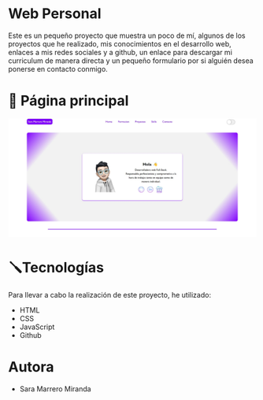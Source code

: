 # Web Personal
Este es un pequeño proyecto que muestra un poco de mí, algunos de los proyectos que he realizado, mis conocimientos en el desarrollo web, enlaces a mis redes sociales y a github, un enlace para descargar mi curriculum de manera directa y un pequeño formulario por si alguién desea ponerse en contacto conmigo.

# 📸 Página principal

![Pagina principal](./img/paginaPrincipal.jpg)



# 🪛Tecnologías
Para llevar a cabo la realización de este proyecto, he utilizado:
* HTML
* CSS
* JavaScript
* Github

# Autora
* Sara Marrero Miranda
